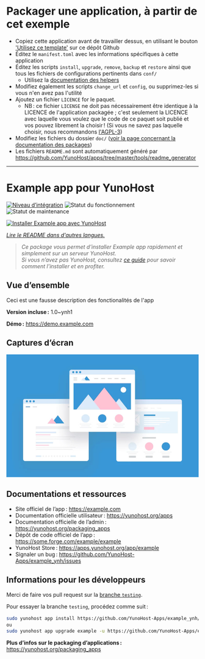# Packager une application, à partir de cet exemple

- Copiez cette application avant de travailler dessus, en utilisant le bouton ['Utilisez ce template'](https://github.com/new?template_name=example_ynh&template_owner=YunoHost) sur ce dépôt Github
- Éditez le `manifest.toml` avec les informations spécifiques à cette application
- Éditez les scripts `install`, `upgrade`, `remove`, `backup` et `restore` ainsi que tous les fichiers de configurations pertinents dans `conf/`
  - Utilisez la [documentation des helpers](https://yunohost.org/packaging_apps_helpers)
- Modifiez également les scripts `change_url` et `config`, ou supprimez-les si vous n'en avez pas l'utilité
- Ajoutez un fichier `LICENCE` for le paquet.
  - NB : ce fichier `LICENSE` ne doit pas nécessairement être identique à la LICENCE de l'application packagée ; c'est seulement la LICENCE avec laquelle vous voulez que le code de ce paquet soit publié et vos pouvez librement la choisir ! (Si vous ne savez pas laquelle choisir, nous recommandons [l'AGPL-3](https://www.gnu.org/licenses/agpl-3.0.txt))
- Modifiez les fichiers du dossier `doc/` ([voir la page concernant la documentation des packages](https://yunohost.org/packaging_app_doc))
- Les fichiers `README.md` sont automatiquement généré par <https://github.com/YunoHost/apps/tree/master/tools/readme_generator>

---
<!--
Nota bene : ce README est automatiquement généré par <https://github.com/YunoHost/apps/tree/master/tools/readme_generator>
Il NE doit PAS être modifié à la main.
-->

# Example app pour YunoHost

[![Niveau d’intégration](https://apps.yunohost.org/badge/integration/example)](https://ci-apps.yunohost.org/ci/apps/example/)
![Statut du fonctionnement](https://apps.yunohost.org/badge/state/example)
![Statut de maintenance](https://apps.yunohost.org/badge/maintained/example)

[![Installer Example app avec YunoHost](https://install-app.yunohost.org/install-with-yunohost.svg)](https://install-app.yunohost.org/?app=example)

*[Lire le README dans d'autres langues.](./ALL_README.md)*

> *Ce package vous permet d’installer Example app rapidement et simplement sur un serveur YunoHost.*  
> *Si vous n’avez pas YunoHost, consultez [ce guide](https://yunohost.org/install) pour savoir comment l’installer et en profiter.*

## Vue d’ensemble

Ceci est une fausse description des fonctionalités de l'app


**Version incluse :** 1.0~ynh1

**Démo :** <https://demo.example.com>

## Captures d’écran

![Capture d’écran de Example app](./doc/screenshots/example.jpg)

## Documentations et ressources

- Site officiel de l’app : <https://example.com>
- Documentation officielle utilisateur : <https://yunohost.org/apps>
- Documentation officielle de l’admin : <https://yunohost.org/packaging_apps>
- Dépôt de code officiel de l’app : <https://some.forge.com/example/example>
- YunoHost Store : <https://apps.yunohost.org/app/example>
- Signaler un bug : <https://github.com/YunoHost-Apps/example_ynh/issues>

## Informations pour les développeurs

Merci de faire vos pull request sur la [branche `testing`](https://github.com/YunoHost-Apps/example_ynh/tree/testing).

Pour essayer la branche `testing`, procédez comme suit :

```bash
sudo yunohost app install https://github.com/YunoHost-Apps/example_ynh/tree/testing --debug
ou
sudo yunohost app upgrade example -u https://github.com/YunoHost-Apps/example_ynh/tree/testing --debug
```

**Plus d’infos sur le packaging d’applications :** <https://yunohost.org/packaging_apps>
